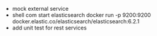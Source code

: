 * mock external service
* shell com start elasticsearch docker run -p 9200:9200 docker.elastic.co/elasticsearch/elasticsearch:6.2.1
* add unit test for rest services
